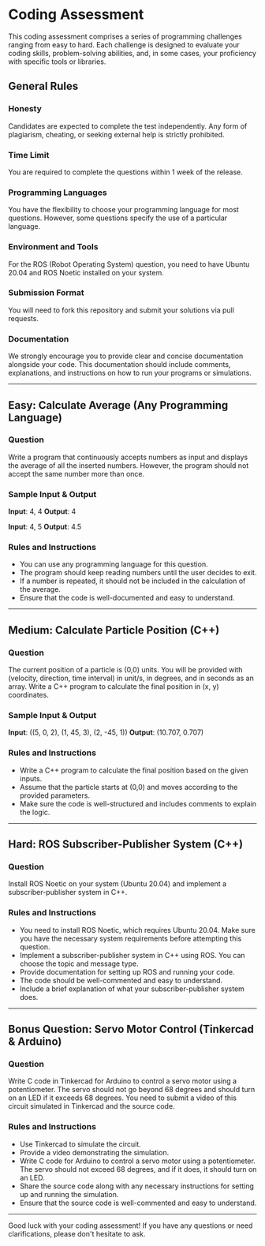 # Coding Assessment

This coding assessment comprises a series of programming challenges ranging from easy to hard. Each challenge is designed to evaluate your coding skills, problem-solving abilities, and, in some cases, your proficiency with specific tools or libraries.

## General Rules

### Honesty
Candidates are expected to complete the test independently. Any form of plagiarism, cheating, or seeking external help is strictly prohibited.

### Time Limit
You are required to complete the questions within 1 week of the release.

### Programming Languages
You have the flexibility to choose your programming language for most questions. However, some questions specify the use of a particular language.

### Environment and Tools
For the ROS (Robot Operating System) question, you need to have Ubuntu 20.04 and ROS Noetic installed on your system.

### Submission Format
You will need to fork this repository and submit your solutions via pull requests.

### Documentation
We strongly encourage you to provide clear and concise documentation alongside your code. This documentation should include comments, explanations, and instructions on how to run your programs or simulations.

---

## Easy: Calculate Average (Any Programming Language)

### Question
Write a program that continuously accepts numbers as input and displays the average of all the inserted numbers. However, the program should not accept the same number more than once.

### Sample Input & Output
**Input**: 4, 4
**Output**: 4

**Input**: 4, 5
**Output**: 4.5

### Rules and Instructions
- You can use any programming language for this question.
- The program should keep reading numbers until the user decides to exit.
- If a number is repeated, it should not be included in the calculation of the average.
- Ensure that the code is well-documented and easy to understand.

---

## Medium: Calculate Particle Position (C++)

### Question
The current position of a particle is (0,0) units. You will be provided with (velocity, direction, time interval) in unit/s, in degrees, and in seconds as an array. Write a C++ program to calculate the final position in (x, y) coordinates.

### Sample Input & Output
**Input**: ((5, 0, 2), (1, 45, 3), (2, -45, 1))
**Output**: (10.707, 0.707)

### Rules and Instructions
- Write a C++ program to calculate the final position based on the given inputs.
- Assume that the particle starts at (0,0) and moves according to the provided parameters.
- Make sure the code is well-structured and includes comments to explain the logic.

---

## Hard: ROS Subscriber-Publisher System (C++)

### Question
Install ROS Noetic on your system (Ubuntu 20.04) and implement a subscriber-publisher system in C++.

### Rules and Instructions
- You need to install ROS Noetic, which requires Ubuntu 20.04. Make sure you have the necessary system requirements before attempting this question.
- Implement a subscriber-publisher system in C++ using ROS. You can choose the topic and message type.
- Provide documentation for setting up ROS and running your code.
- The code should be well-commented and easy to understand.
- Include a brief explanation of what your subscriber-publisher system does.

---

## Bonus Question: Servo Motor Control (Tinkercad & Arduino)

### Question
Write C code in Tinkercad for Arduino to control a servo motor using a potentiometer. The servo should not go beyond 68 degrees and should turn on an LED if it exceeds 68 degrees. You need to submit a video of this circuit simulated in Tinkercad and the source code.

### Rules and Instructions
- Use Tinkercad to simulate the circuit.
- Provide a video demonstrating the simulation.
- Write C code for Arduino to control a servo motor using a potentiometer. The servo should not exceed 68 degrees, and if it does, it should turn on an LED.
- Share the source code along with any necessary instructions for setting up and running the simulation.
- Ensure that the source code is well-commented and easy to understand.

---

Good luck with your coding assessment! If you have any questions or need clarifications, please don't hesitate to ask.

